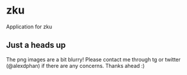 # zku

Application for zku

## Just a heads up
The png images are a bit blurry! 
Please contact me through tg or twitter (@alexdphan) if there are any concerns. Thanks ahead :)
